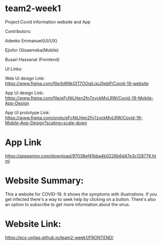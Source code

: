# team2-week1





Project:Covid information website and App




Contributors:





Adeeko Emmanuel(UI/UX)





Ejiofor Olisaemeka(Mobile)





Busari Hassanat (Frontend)




UI Links:



  Web Ui design Link: https://www.figma.com/file/bl6NkOIT7OOqjLjxiJ0pbP/Covid-19-website
  
  
  
  
  
  
  
  App Ui design Link: https://www.figma.com/file/eFcNjLHen2fn7zyckMvLRW/Covid-19-Mobile-App-Design
  
  
  
  
  
  
  
  App UI prototype Link: https://www.figma.com/proto/eFcNjLHen2fn7zyckMvLRW/Covid-19-Mobile-App-Design?scaling=scale-down



# App Link


https://appsenjoy.com/download/97038ef41bba4b0226b6d47e3c128776.html




# Website Summary: 

This a website for COVID-19. It shows the symptoms with illustrations. If you get infected there's a way to seek help by clicking on a button. There's also an option to subscribe to get more information about the virus.



# Website Link:


https://ecx-unilag.github.io/team2-week1/FRONTEND/
